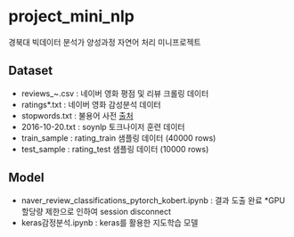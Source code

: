 # project_mini_nlp

경북대 빅데이터 분석가 양성과정 자연어 처리 미니프로젝트

## Dataset

- reviews_~.csv : 네이버 영화 평점 및 리뷰 크롤링 데이터
- ratings*.txt : 네이버 영화 감성분석 데이터
- stopwords.txt : 불용어 사전 [출처](https://deep.chulgil.me/hangugeo-bulyongeo-riseuteu/)
- 2016-10-20.txt :  soynlp 토크나이저 훈련 데이터
- train_sample : rating_train 샘플링 데이터 (40000 rows)
- test_sample : rating_test 샘플링 데이터 (10000 rows)

## Model

- naver_review_classifications_pytorch_kobert.ipynb : 결과 도출 완료 *GPU 할당량 제한으로 인하여 session disconnect
- keras감정분석.ipynb : keras를 활용한 지도학습 모델
